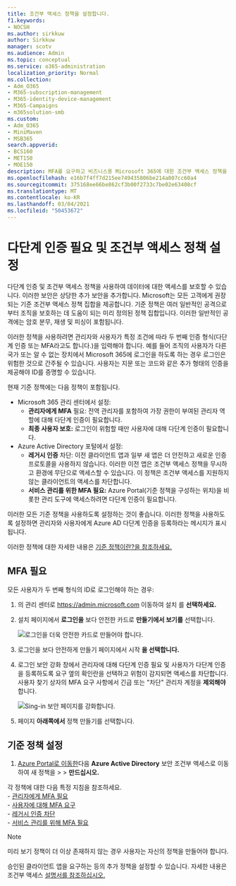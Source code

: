 ```yaml
---
title: 조건부 액세스 정책을 설정합니다.
f1.keywords:
- NOCSH
ms.author: sirkkuw
author: Sirkkuw
manager: scotv
ms.audience: Admin
ms.topic: conceptual
ms.service: o365-administration
localization_priority: Normal
ms.collection:
- Adm_O365
- M365-subscription-management
- M365-identity-device-management
- M365-Campaigns
- m365solution-smb
ms.custom:
- Adm_O365
- MiniMaven
- MSB365
search.appverid:
- BCS160
- MET150
- MOE150
description: MFA를 요구하고 비즈니스용 Microsoft 365에 대한 조건부 액세스 정책을 설정하는 방법을 알아보습니다.
ms.openlocfilehash: e16b7f4ff7d215ee749435806be214a807cc60a4
ms.sourcegitcommit: 375168ee66be862cf3b00f2733c7be02e63408cf
ms.translationtype: MT
ms.contentlocale: ko-KR
ms.lasthandoff: 03/04/2021
ms.locfileid: "50453672"
---
```

# <a name="require-multi-factor-authentication-and-set-up-conditional-access-policies"></a>다단계 인증 필요 및 조건부 액세스 정책 설정

다단계 인증 및 조건부 액세스 정책을 사용하여 데이터에 대한 액세스를 보호할 수 있습니다. 이러한 보안은 상당한 추가 보안을 추가합니다. Microsoft는 모든 고객에게 권장되는 기준 조건부 액세스 정책 집합을 제공합니다. 기준 정책은 여러 일반적인 공격으로부터 조직을 보호하는 데 도움이 되는 미리 정의된 정책 집합입니다. 이러한 일반적인 공격에는 암호 분무, 재생 및 피싱이 포함됩니다.

이러한 정책을 사용하려면 관리자와 사용자가 특정 조건에 따라 두 번째 인증 형식(다단계 인증 또는 MFA라고도 합니다.)을 입력해야 합니다. 예를 들어 조직의 사용자가 다른 국가 또는 알 수 없는 장치에서 Microsoft 365에 로그인을 하도록 하는 경우 로그인은 위험한 것으로 간주될 수 있습니다. 사용자는 지문 또는 코드와 같은 추가 형태의 인증을 제공해야 ID를 증명할 수 있습니다.

현재 기준 정책에는 다음 정책이 포함됩니다.

- Microsoft 365 관리 센터에서 설정:
  - **관리자에게 MFA** 필요: 전역 관리자를 포함하여 가장 권한이 부여된 관리자 역할에 대해 다단계 인증이 필요합니다.
  - **최종 사용자 보호:** 로그인이 위험할 때만 사용자에 대해 다단계 인증이 필요합니다. 
- Azure Active Directory 포털에서 설정:
  - **레거시 인증** 차단: 이전 클라이언트 앱과 일부 새 앱은 더 안전하고 새로운 인증 프로토콜을 사용하지 않습니다. 이러한 이전 앱은 조건부 액세스 정책을 무시하고 환경에 무단으로 액세스할 수 있습니다. 이 정책은 조건부 액세스를 지원하지 않는 클라이언트의 액세스를 차단합니다. 
  - **서비스 관리를 위한 MFA 필요:** Azure Portal(기준 정책을 구성하는 위치)을 비롯한 관리 도구에 액세스하려면 다단계 인증이 필요합니다.

이러한 모든 기준 정책을 사용하도록 설정하는 것이 좋습니다. 이러한 정책을 사용하도록 설정하면 관리자와 사용자에게 Azure AD 다단계 인증을 등록하라는 메시지가 표시됩니다.

이러한 정책에 대한 자세한 내용은 [기준 정책이란?을 참조하세요.](https://docs.microsoft.com/azure/active-directory/conditional-access/concept-baseline-protection)

## <a name="require-mfa"></a>MFA 필요

모든 사용자가 두 번째 형식의 ID로 로그인해야 하는 경우:

1. 의 관리 센터로 <a href="https://go.microsoft.com/fwlink/p/?linkid=837890" target="_blank">https://admin.microsoft.com</a> 이동하여 설치 를 **선택하세요.**

2. 설치 페이지에서 **로그인을** 보다 안전한 카드로 **만들기에서 보기를** 선택합니다.

    ![로그인을 더욱 안전한 카드로 만들어야 합니다.](../media/setupmfa.png)
3. 로그인을 보다 안전하게 만들기 페이지에서 시작 **을 선택합니다.**

4. 로그인 보안 강화 창에서 관리자에 대해 다단계  인증 필요 및 사용자가 다단계 인증을 등록하도록 요구 옆의 확인란을 선택하고 위험이 감지되면 액세스를 차단합니다. 
    사용자 찾기 상자의 MFA 요구 사항에서 긴급 또는 "차단" 관리자 계정을 **제외해야** 합니다. [](m365-campaigns-protect-admin-accounts.md#create-an-emergency-admin-account)

    ![Sing-in 보안 페이지를 강화합니다.](../media/requiremfa.png)

5. 페이지 **아래쪽에서** 정책 만들기를 선택합니다.

## <a name="set-up-baseline-policies"></a>기준 정책 설정

1. [Azure Portal로 이동한](https://portal.azure.com)다음 **Azure Active Directory** 보안 조건부 액세스로 이동하여 새 정책을 \>  \>  **만드십시오.**

각 정책에 대한 다음 특정 지침을 참조하세요. <br>
    - [관리자에게 MFA 필요](https://docs.microsoft.com/azure/active-directory/conditional-access/howto-baseline-protect-administrators) <br>
    - [사용자에 대해 MFA 요구](https://docs.microsoft.com/azure/active-directory/conditional-access/howto-baseline-protect-end-users) <br>
    - [레거시 인증 차단](https://docs.microsoft.com/azure/active-directory/conditional-access/howto-baseline-protect-legacy-auth) <br>
    - [서비스 관리를 위해 MFA 필요](https://docs.microsoft.com/azure/active-directory/conditional-access/howto-baseline-protect-azure)

> [!NOTE]
> 미리 보기 정책이 더 이상 존재하지 않는 경우 사용자는 자신의 정책을 만들어야 합니다.

승인된 클라이언트 앱을 요구하는 등의 추가 정책을 설정할 수 있습니다. 자세한 내용은 조건부 액세스 [설명서를 참조하십시오.](https://docs.microsoft.com/azure/active-directory/conditional-access/)
